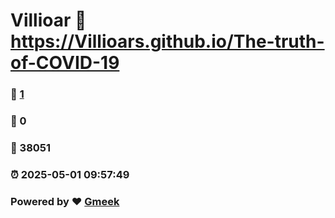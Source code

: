 # Villioar :link: https://Villioars.github.io/The-truth-of-COVID-19 
### :page_facing_up: [1](https://Villioars.github.io/The-truth-of-COVID-19/tag.html) 
### :speech_balloon: 0 
### :hibiscus: 38051 
### :alarm_clock: 2025-05-01 09:57:49 
### Powered by :heart: [Gmeek](https://github.com/Meekdai/Gmeek)

